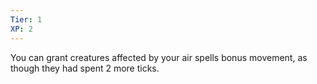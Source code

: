 ```yaml
---
Tier: 1
XP: 2
---
```


You can grant creatures affected by your air spells bonus movement, as though they had spent 2 more ticks.